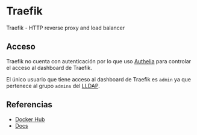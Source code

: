 # Traefik

Traefik - HTTP reverse proxy and load balancer

## Acceso

Traefik no cuenta con autenticación por lo que uso [Authelia](/docs/services/authelia.md)
para controlar el acceso al dashboard de Traefik.

El único usuario que tiene acceso al dashboard de Traefik es `admin` ya que
pertenece al grupo `admins` del [LLDAP](/docs/services/lldap.md).

## Referencias

- [Docker Hub](https://hub.docker.com/_/traefik)
- [Docs](https://doc.traefik.io/traefik/)
